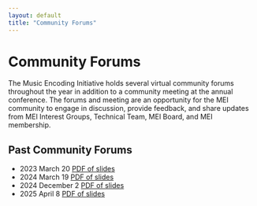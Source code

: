 ```yaml
---
layout: default
title: "Community Forums"
---
```


# Community Forums
The Music Encoding Initiative holds several virtual community forums throughout the year in addition to a community meeting at the annual conference. The forums and meeting are an opportunity for the MEI community to engage in discussion, provide feedback, and share updates from MEI Interest Groups, Technical Team, MEI Board, and MEI membership.

## Past Community Forums
- 2023 March 20 [PDF of slides](forum-pdfs/2023-march-20_mei-community-forum.pdf)
- 2024 March 19 [PDF of slides](forum-pdfs/2024-march-19_mei-community-forum.pdf)
- 2024 December 2 [PDF of slides](forum-pdfs/2024-dec-02_mei-community-forum.pdf)
- 2025 April 8 [PDF of slides](forum-pdfs/2025-apr-08_mei-community-forum.pdf)